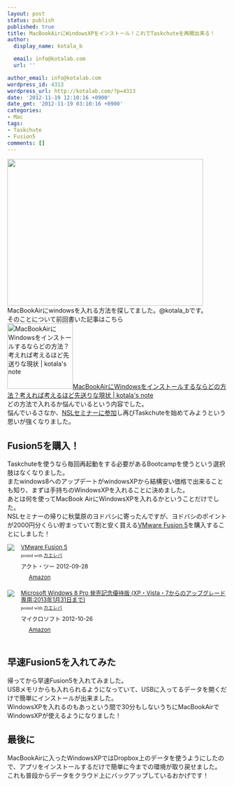 ```yaml
---
layout: post
status: publish
published: true
title: MacBookAirにWindowsXPをインストール！これでTaskchuteを再開出来る！
author:
  display_name: kotala_b

  email: info@kotalab.com
  url: ''

author_email: info@kotalab.com
wordpress_id: 4313
wordpress_url: http://kotalab.com/?p=4313
date: '2012-11-19 12:10:16 +0900'
date_gmt: '2012-11-19 03:10:16 +0900'
categories:
- Mac
tags:
- Taskchute
- Fusion5
comments: []
---
```

<p><a href="http://kotalab.com/wp-content/uploads/fusion5_20121119.jpg" target="_blank"><img src="http://kotalab.com/wp-content/uploads/fusion5_20121119-448x336.jpg" alt="" title="fusion5_20121119" width="448" height="336" class="alignnone size-large wp-image-4314" /></a><br />
MacBookAirにwindowsを入れる方法を探してました。@kotala_bです。<br />
そのことについて前回書いた記事はこちら<br />
<a href="http://kotalab.com/macbook-air-win" target="_blank"><img  class="alignleft" src="http://kotalab.com/wp-content/uploads/zakki_20121117-448x297.jpg" alt="MacBookAirにWindowsをインストールするならどの方法？考えれば考えるほど先送りな現状 | kotala's note" width="150" /></a><a href="http://kotalab.com/macbook-air-win" target="_blank">MacBookAirにWindowsをインストールするならどの方法？考えれば考えるほど先送りな現状 | kotala's note</a><br style="clear:both;" />どの方法で入れるか悩んでいるという内容でした。<br />
悩んでいるさなか、<a href="http://kotalab.com/nsl-11th" title="第11回NSLセミナーに参加！得られることが沢山ありました！#nsl11" target="_blank">NSLセミナーに参加</a>し再びTaskchuteを始めてみようという思いが強くなりました。<br />
<!--more--></p>
<h2>Fusion5を購入！</h2>
<p>Taskchuteを使うなら毎回再起動をする必要があるBootcampを使うという選択肢はなくなりました。<br />
またwindows8へのアップデートがwindowsXPから結構安い価格で出来ることも知り、まずは手持ちのWindowsXPを入れることに決めました。<br />
あとは何を使ってMacBook AirにWindowsXPを入れるかということだけでした。<br />
NSLセミナーの帰りに秋葉原のヨドバシに寄ったんですが、ヨドバシのポイントが2000円分くらい貯まっていて割と安く買える<a href="http://www.amazon.co.jp/exec/obidos/ASIN/B009316BXW/same-22/ref=nosim/" rel="nofollow" target="_blank">VMware Fusion 5</a>を購入することにしました！</p>
<div class="kaerebalink-box" style="text-align:left;padding-bottom:20px;font-size:small;/zoom: 1;overflow: hidden;">
<div class="kaerebalink-image" style="float:left;margin:0 15px 10px 0;"><a href="http://www.amazon.co.jp/exec/obidos/ASIN/B009316BXW/same-22/ref=nosim/" rel="nofollow" target="_blank"><img src="http://ecx.images-amazon.com/images/I/51hrN%2BOGmPL._SL160_.jpg" style="border: none;" /></a></div>
<div class="kaerebalink-info" style="line-height:120%;/zoom: 1;overflow: hidden;">
<div class="kaerebalink-name" style="margin-bottom:10px;line-height:120%"><a href="http://www.amazon.co.jp/exec/obidos/ASIN/B009316BXW/same-22/ref=nosim/" rel="nofollow" target="_blank">VMware Fusion 5</a>
<div class="kaerebalink-powered-date" style="font-size:8pt;margin-top:5px;font-family:verdana;line-height:120%">posted with <a href="http://kaereba.com" target="_blank">カエレバ</a></div>
</div>
<div class="kaerebalink-detail" style="margin-bottom:5px;"> アクト・ツー 2012-09-28    </div>
<div class="kaerebalink-link1" style="margin-top:10px;">
<div class="shoplinkamazon" style="display:inline;margin-right:5px;background: url('http://img.yomereba.com/tam_k_01.gif') 0 0 no-repeat;padding: 2px 0 2px 18px;white-space: nowrap;"><a href="http://www.amazon.co.jp/gp/search?keywords=VMware%20Fusion%205&__mk_ja_JP=%83J%83%5E%83J%83i&tag=same-22" rel="nofollow" target="_blank" title="アマゾン" >Amazon</a></div>
</div>
</div>
<div class="booklink-footer" style="clear: left"></div>
</div>
<div class="kaerebalink-box" style="text-align:left;padding-bottom:20px;font-size:small;/zoom: 1;overflow: hidden;">
<div class="kaerebalink-image" style="float:left;margin:0 15px 10px 0;"><a href="http://www.amazon.co.jp/exec/obidos/ASIN/B008N6SO6U/same-22/ref=nosim/" rel="nofollow" target="_blank"><img src="http://ecx.images-amazon.com/images/I/41r8-DgAdlL._SL160_.jpg" style="border: none;" /></a></div>
<div class="kaerebalink-info" style="line-height:120%;/zoom: 1;overflow: hidden;">
<div class="kaerebalink-name" style="margin-bottom:10px;line-height:120%"><a href="http://www.amazon.co.jp/exec/obidos/ASIN/B008N6SO6U/same-22/ref=nosim/" rel="nofollow" target="_blank">Microsoft Windows 8 Pro 発売記念優待版 (XP・Vista・7からのアップグレード専用:2013年1月31日まで)</a>
<div class="kaerebalink-powered-date" style="font-size:8pt;margin-top:5px;font-family:verdana;line-height:120%">posted with <a href="http://kaereba.com" target="_blank">カエレバ</a></div>
</div>
<div class="kaerebalink-detail" style="margin-bottom:5px;"> マイクロソフト 2012-10-26    </div>
<div class="kaerebalink-link1" style="margin-top:10px;">
<div class="shoplinkamazon" style="display:inline;margin-right:5px;background: url('http://img.yomereba.com/tam_k_01.gif') 0 0 no-repeat;padding: 2px 0 2px 18px;white-space: nowrap;"><a href="http://www.amazon.co.jp/gp/search?keywords=Microsoft%20Windows%208%20Pro&__mk_ja_JP=%83J%83%5E%83J%83i&tag=same-22" rel="nofollow" target="_blank" title="アマゾン" >Amazon</a></div>
</div>
</div>
<div class="booklink-footer" style="clear: left"></div>
</div>
<h2>早速Fusion5を入れてみた</h2>
<p>帰ってから早速Fusion5を入れてみました。<br />
USBメモリからも入れられるようになっていて、USBに入ってるデータを開くだけで簡単にインストールが出来ました。<br />
WindowsXPを入れるのもあっという間で30分もしないうちにMacBookAirでWindowsXPが使えるようになりました！</p>
<h2>最後に</h2>
<p>MacBookAirに入ったWindowsXPではDropbox上のデータを使うようにしたので、アプリをインストールするだけで簡単に今までの環境が取り戻せました。<br />
これも普段からデータをクラウド上にバックアップしているおかげです！</p>
